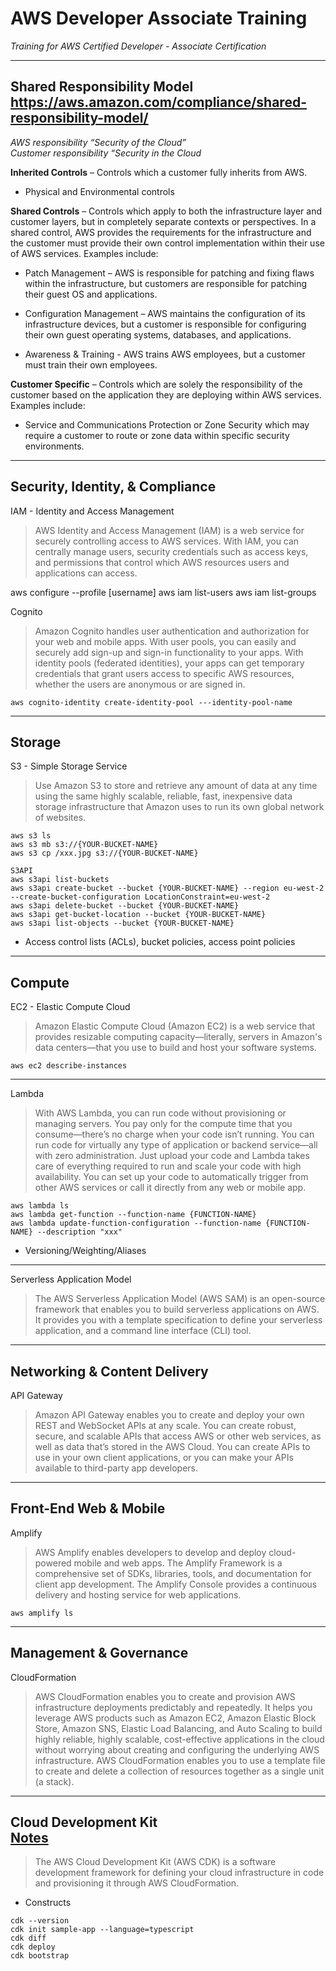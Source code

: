 # AWS Developer Associate Training
*Training for AWS Certified Developer - Associate Certification*  

---
**Shared Responsibility Model**  
https://aws.amazon.com/compliance/shared-responsibility-model/
---

*AWS responsibility “Security of the Cloud”*  
*Customer responsibility “Security in the Cloud*

**Inherited Controls** – Controls which a customer fully inherits from AWS.

- Physical and Environmental controls

**Shared Controls** – Controls which apply to both the infrastructure layer and customer layers, but in completely separate contexts or perspectives. In a shared control, AWS provides the requirements for the infrastructure and the customer must provide their own control implementation within their use of AWS services. Examples include:

- Patch Management – AWS is responsible for patching and fixing flaws within the infrastructure, but customers are responsible for patching their guest OS and applications.

- Configuration Management – AWS maintains the configuration of its infrastructure devices, but a customer is responsible for configuring their own guest operating systems, databases, and applications.

- Awareness & Training - AWS trains AWS employees, but a customer must train their own employees.

**Customer Specific** – Controls which are solely the responsibility of the customer based on the application they are deploying within AWS services. Examples include:

- Service and Communications Protection or Zone Security which may require a customer to route or zone data within specific security environments.  

---
**Security, Identity, & Compliance**
---

IAM - Identity and Access Management
> AWS Identity and Access Management (IAM) is a web service for securely controlling access to AWS services. With IAM, you can centrally manage users, security credentials such as access keys, and permissions that control which AWS resources users and applications can access.

aws configure --profile [username]
aws iam list-users
aws iam list-groups

Cognito
> Amazon Cognito handles user authentication and authorization for your web and mobile apps. With user pools, you can easily and securely add sign-up and sign-in functionality to your apps. With identity pools (federated identities), your apps can get temporary credentials that grant users access to specific AWS resources, whether the users are anonymous or are signed in.

```
aws cognito-identity create-identity-pool ---identity-pool-name
```

---
**Storage**
---

S3 - Simple Storage Service
> Use Amazon S3 to store and retrieve any amount of data at any time using the same highly scalable, reliable, fast, inexpensive data storage infrastructure that Amazon uses to run its own global network of websites.

```
aws s3 ls
aws s3 mb s3://{YOUR-BUCKET-NAME}
aws s3 cp /xxx.jpg s3://{YOUR-BUCKET-NAME}

S3API
aws s3api list-buckets
aws s3api create-bucket --bucket {YOUR-BUCKET-NAME} --region eu-west-2 --create-bucket-configuration LocationConstraint=eu-west-2
aws s3api delete-bucket --bucket {YOUR-BUCKET-NAME}
aws s3api get-bucket-location --bucket {YOUR-BUCKET-NAME}
aws s3api list-objects --bucket {YOUR-BUCKET-NAME}
```

- Access control lists (ACLs), bucket policies, access point policies

---
**Compute**
---

EC2 - Elastic Compute Cloud
> Amazon Elastic Compute Cloud (Amazon EC2) is a web service that provides resizable computing capacity—literally, servers in Amazon's data centers—that you use to build and host your software systems.

```
aws ec2 describe-instances
```

---

Lambda
> With AWS Lambda, you can run code without provisioning or managing servers. You pay only for the compute time that you consume—there’s no charge when your code isn’t running. You can run code for virtually any type of application or backend service—all with zero administration. Just upload your code and Lambda takes care of everything required to run and scale your code with high availability. You can set up your code to automatically trigger from other AWS services or call it directly from any web or mobile app.

```
aws lambda ls
aws lambda get-function --function-name {FUNCTION-NAME}
aws lambda update-function-configuration --function-name {FUNCTION-NAME} --description "xxx"
```

- Versioning/Weighting/Aliases

---

Serverless Application Model
> The AWS Serverless Application Model (AWS SAM) is an open-source framework that enables you to build serverless applications on AWS. It provides you with a template specification to define your serverless application, and a command line interface (CLI) tool.


---
**Networking & Content Delivery**
---
API Gateway
> Amazon API Gateway enables you to create and deploy your own REST and WebSocket APIs at any scale. You can create robust, secure, and scalable APIs that access AWS or other web services, as well as data that’s stored in the AWS Cloud. You can create APIs to use in your own client applications, or you can make your APIs available to third-party app developers.


---
**Front-End Web & Mobile**
---
Amplify
> AWS Amplify enables developers to develop and deploy cloud-powered mobile and web apps. The Amplify Framework is a comprehensive set of SDKs, libraries, tools, and documentation for client app development. The Amplify Console provides a continuous delivery and hosting service for web applications.

```
aws amplify ls
```

---
**Management & Governance**
---
CloudFormation
> AWS CloudFormation enables you to create and provision AWS infrastructure deployments predictably and repeatedly. It helps you leverage AWS products such as Amazon EC2, Amazon Elastic Block Store, Amazon SNS, Elastic Load Balancing, and Auto Scaling to build highly reliable, highly scalable, cost-effective applications in the cloud without worrying about creating and configuring the underlying AWS infrastructure. AWS CloudFormation enables you to use a template file to create and delete a collection of resources together as a single unit (a stack).

---
**Cloud Development Kit**  
[Notes](https://github.com/eggheadio/eggheadio-course-notes/tree/master/build-an-app-with-the-AWS-cloud-development-kit)
---
> The AWS Cloud Development Kit (AWS CDK) is a software development framework for defining your cloud infrastructure in code and provisioning it through AWS CloudFormation.

- Constructs

```
cdk --version
cdk init sample-app --language=typescript
cdk diff
cdk deploy
cdk bootstrap
```




